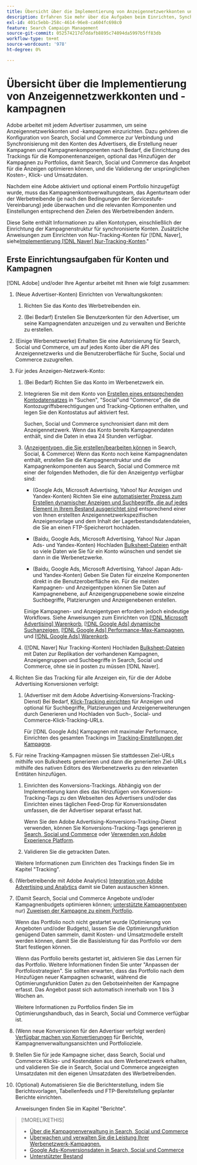```yaml
---
title: Übersicht über die Implementierung von Anzeigennetzwerkkonten und -kampagnen
description: Erfahren Sie mehr über die Aufgaben beim Einrichten, Synchronisieren und Verwalten Ihrer Anzeigennetzwerkkonten.
exl-id: 401c5ebb-258c-4614-96e8-ca604fc698c0
feature: Search Campaign Management
source-git-commit: 052574217d7ddafb8895c74094da5997b5ff83db
workflow-type: tm+mt
source-wordcount: '978'
ht-degree: 0%

---
```


# Übersicht über die Implementierung von Anzeigennetzwerkkonten und -kampagnen

Adobe arbeitet mit jedem Advertiser zusammen, um seine Anzeigennetzwerkkonten und -kampagnen einzurichten. Dazu gehören die Konfiguration von Search, Social und Commerce zur Verbindung und Synchronisierung mit den Konten des Advertisers, die Erstellung neuer Kampagnen und Kampagnenkomponenten nach Bedarf, die Einrichtung des Trackings für die Komponentenanzeigen, optional das Hinzufügen der Kampagnen zu Portfolios, damit Search, Social und Commerce das Angebot für die Anzeigen optimieren können, und die Validierung der ursprünglichen Kosten-, Klick- und Umsatzdaten.

Nachdem eine Adobe aktiviert und optional einem Portfolio hinzugefügt wurde, muss das Kampagnenkontoverwaltungsteam, das Agenturteam oder der Werbetreibende (je nach den Bedingungen der Servicestufe-Vereinbarung) jede  überwachen und die relevanten Komponenten und Einstellungen entsprechend den Zielen des Werbetreibenden ändern.

Diese Seite enthält Informationen zu allen Kontotypen, einschließlich der Einrichtung der Kampagnenstruktur für synchronisierte Konten. Zusätzliche Anweisungen zum Einrichten von Nur-Tracking-Konten für [!DNL Naver], siehe[Implementierung [!DNL Naver] Nur-Tracking-Konten](/help/search-social-commerce/campaign-management/naver-tracking-only-account-implement.md).&quot;

## Erste Einrichtungsaufgaben für Konten und Kampagnen

[!DNL Adobe] und/oder Ihre Agentur arbeitet mit Ihnen wie folgt zusammen:

1. (Neue Advertiser-Konten) Einrichten von Verwaltungskonten:

   1. Richten Sie das Konto des Werbetreibenden ein.

   1. (Bei Bedarf) Erstellen Sie Benutzerkonten für den Advertiser, um seine Kampagnendaten anzuzeigen und zu verwalten und Berichte zu erstellen.

1. (Einige Werbenetzwerke) Erhalten Sie eine Autorisierung für Search, Social und Commerce, um auf jedes Konto über die API des Anzeigennetzwerks und die Benutzeroberfläche für Suche, Social und Commerce zuzugreifen.

1. Für jedes Anzeigen-Netzwerk-Konto:

   1. (Bei Bedarf) Richten Sie das Konto im Werbenetzwerk ein.

   1. Integrieren Sie mit dem Konto von [Erstellen eines entsprechenden Kontodatensatzes](/help/search-social-commerce/campaign-management/accounts/ad-network-account-manage.md#create-account) in &quot;Suchen&quot;, &quot;Social&quot;und &quot;Commerce&quot;, die die Kontozugriffsberechtigungen und Tracking-Optionen enthalten, und legen Sie den Kontostatus auf aktiviert fest.

      Suchen, Social und Commerce synchronisiert dann mit dem Anzeigennetzwerk. Wenn das Konto bereits Kampagnendaten enthält, sind die Daten in etwa 24 Stunden verfügbar.

   1. ([Anzeigentypen, die Sie erstellen/bearbeiten können](/help/search-social-commerce/introduction/supported-inventory.md) in Search, Social, &amp; Commerce) Wenn das Konto noch keine Kampagnendaten enthält, erstellen Sie die Kampagnenstruktur und die Kampagnenkomponenten aus Search, Social und Commerce mit einer der folgenden Methoden, die für den Anzeigentyp verfügbar sind:

      * (Google Ads, Microsoft Advertising, Yahoo! Nur Anzeigen und Yandex-Konten) Richten Sie eine [automatisierter Prozess zum Erstellen dynamischer Anzeigen und Suchbegriffe, die auf jedes Element in Ihrem Bestand ausgerichtet sind](/help/search-social-commerce/campaign-management/inventory-feeds/inventory-feeds-about.md) entsprechend einer von Ihnen erstellten Anzeigennetzwerkspezifischen Anzeigenvorlage und dem Inhalt der Lagerbestandsdatendateien, die Sie an einen FTP-Speicherort hochladen.

      * (Baidu, Google Ads, Microsoft Advertising, Yahoo! Nur Japan Ads- und Yandex-Konten) Hochladen [Bulksheet-Dateien](/help/search-social-commerce/campaign-management/bulksheets/bulksheet-about.md) enthält so viele Daten wie Sie für ein Konto wünschen und sendet sie dann in die Werbenetzwerke.

      * (Baidu, Google Ads, Microsoft Advertising, Yahoo! Japan Ads- und Yandex-Konten) Geben Sie Daten für einzelne Komponenten direkt in die Benutzeroberfläche ein. Für die meisten Kampagnen- und Anzeigentypen können Sie Daten auf Kampagnenebene, auf Anzeigengruppenebene sowie einzelne Suchbegriffe, Platzierungen und Anzeigenebenen erstellen.

      Einige Kampagnen- und Anzeigentypen erfordern jedoch eindeutige Workflows. Siehe Anweisungen zum Einrichten von [[!DNL Microsoft Advertising] Warenkorb](/help/search-social-commerce/campaign-management/special-campaign-types/microsoft-shopping-campaigns.md), [[!DNL Google Ads] dynamische Suchanzeigen](/help/search-social-commerce/campaign-management/special-campaign-types/google-dynamic-search-ads.md), [[!DNL Google Ads] Performance-Max-Kampagnen](/help/search-social-commerce/campaign-management/special-campaign-types/google-performance-max-campaigns.md), und [[!DNL Google Ads] Warenkorb](/help/search-social-commerce/campaign-management/special-campaign-types/google-shopping-campaigns.md).

   1. ([!DNL Naver] Nur Tracking-Konten) Hochladen [Bulksheet-Dateien](/help/search-social-commerce/campaign-management/bulksheets/bulksheet-about.md) mit Daten zur Replikation der vorhandenen Kampagnen, Anzeigengruppen und Suchbegriffe in Search, Social und Commerce, ohne sie in posten zu müssen [!DNL Naver].

1. Richten Sie das Tracking für alle Anzeigen ein, für die der Adobe Advertising Konversionen verfolgt:

   1. (Advertiser mit dem Adobe Advertising-Konversions-Tracking-Dienst) Bei Bedarf, [Klick-Tracking einrichten](/help/search-social-commerce/tracking/click-tracking-ways-to-generate.md) für Anzeigen und optional für Suchbegriffe, Platzierungen und Anzeigenerweiterungen durch Generieren und Hochladen von Such-, Social- und Commerce-Klick-Tracking-URLs.

      Für [!DNL Google Ads] Kampagnen mit maximaler Performance, Einrichten des gesamten Trackings im [Tracking-Einstellungen der Kampagne](/help/search-social-commerce/campaign-management/campaigns/campaign-settings-google.md).

1. Für reine Tracking-Kampagnen müssen Sie stattdessen Ziel-URLs mithilfe von Bulksheets generieren und dann die generierten Ziel-URLs mithilfe des nativen Editors des Werbenetzwerks zu den relevanten Entitäten hinzufügen.

   1. Einrichten des Konversions-Trackings. Abhängig von der Implementierung kann dies das Hinzufügen von Konversions-Tracking-Tags zu den Webseiten des Advertisers und/oder das Einrichten eines täglichen Feed-Drop für Konversionsdaten umfassen, die der Advertiser separat erfasst hat.

      Wenn Sie den Adobe Advertising-Konversions-Tracking-Dienst verwenden, können Sie Konversions-Tracking-Tags generieren [in Search, Social und Commerce](/help/search-social-commerce/tools/conversion-tag-generate.md) oder [Verwenden von Adobe Experience Platform](https://experienceleague.adobe.com/docs/experience-platform/destinations/catalog/advertising/adobe-advertising-cloud.html).

   1. Validieren Sie die getrackten Daten.

   Weitere Informationen zum Einrichten des Trackings finden Sie im Kapitel &quot;Tracking&quot;.

1. (Werbetreibende mit Adobe Analytics) [Integration von Adobe Advertising und Analytics](https://experienceleague.adobe.com/docs/advertising/integrations/analytics/overview.html) damit sie Daten austauschen können.

1. (Damit Search, Social und Commerce Angebote und/oder Kampagnenbudgets optimieren können; [unterstützte Kampagnentypen](/help/search-social-commerce/introduction/supported-inventory.md) nur) [Zuweisen der Kampagne zu einem Portfolio](/help/search-social-commerce/campaign-management/campaign-assign-to-portfolio.md).

   Wenn das Portfolio noch nicht gestartet wurde (Optimierung von Angeboten und/oder Budgets), lassen Sie die Optimierungsfunktion genügend Daten sammeln, damit Kosten- und Umsatzmodelle erstellt werden können, damit Sie die Basisleistung für das Portfolio vor dem Start festlegen können.

   Wenn das Portfolio bereits gestartet ist, aktivieren Sie das Lernen für das Portfolio. Weitere Informationen finden Sie unter &quot;Anpassen der Portfoliostrategien&quot;. Sie sollten erwarten, dass das Portfolio nach dem Hinzufügen neuer Kampagnen schwankt, während die Optimierungsfunktion Daten zu den Gebotseinheiten der Kampagne erfasst. Das Angebot passt sich automatisch innerhalb von 1 bis 3 Wochen an.

   Weitere Informationen zu Portfolios finden Sie im Optimierungshandbuch, das in Search, Social und Commerce verfügbar ist.<!-- verify convention for referencing Optimization Guide here -->

1. (Wenn neue Konversionen für den Advertiser verfolgt werden) [Verfügbar machen von Konvertierungen](/help/search-social-commerce/admin/transaction-properties/transaction-property-about.md) für Berichte, Kampagnenverwaltungsansichten und Portfolioziele.

1. Stellen Sie für jede Kampagne sicher, dass Search, Social und Commerce Klicks- und Kostendaten aus dem Werbenetzwerk erhalten, und validieren Sie die in Search, Social und Commerce angezeigten Umsatzdaten mit den eigenen Umsatzdaten des Werbetreibenden.

1. (Optional) Automatisieren Sie die Berichterstellung, indem Sie Berichtsvorlagen, Tabellenfeeds und FTP-Bereitstellung geplanter Berichte einrichten.

   Anweisungen finden Sie im Kapitel &quot;Berichte&quot;.

>[!MORELIKETHIS]
>
>* [Über die Kampagnenverwaltung in Search, Social und Commerce](campaign-management-about.md)
>* [Überwachen und verwalten Sie die Leistung Ihrer Werbenetzwerk-Kampagnen.](monitor-performance-campaigns.md)
>* [Google Ads-Konversionsdaten in Search, Social und Commerce](google-conversion-data.md)
>* [Unterstützter Bestand](/help/search-social-commerce/introduction/supported-inventory.md)
